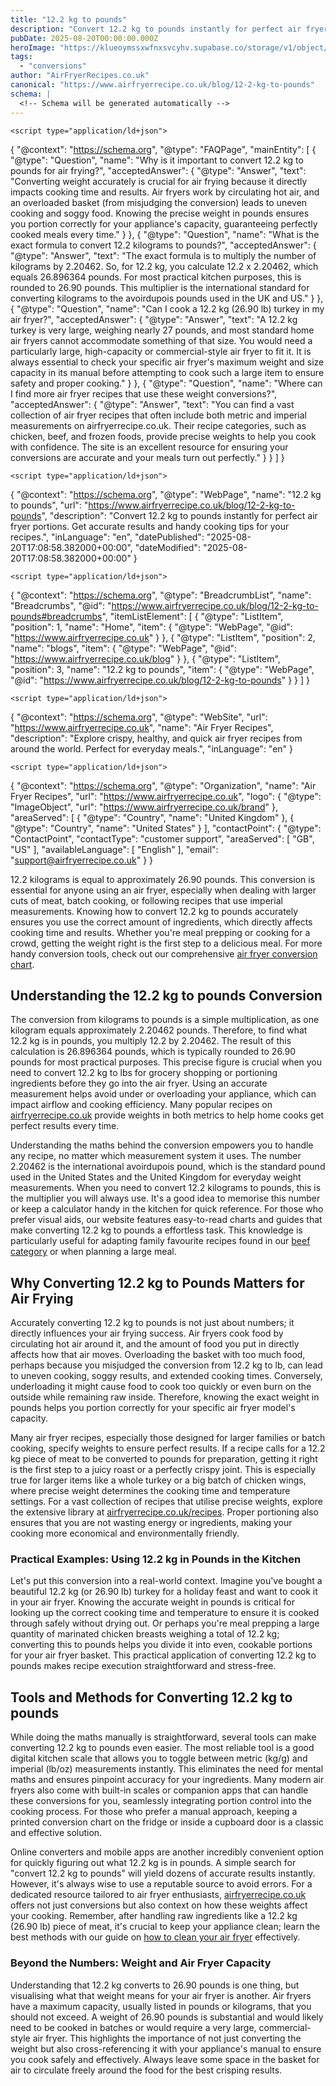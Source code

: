 ```yaml
---
title: "12.2 kg to pounds"
description: "Convert 12.2 kg to pounds instantly for perfect air fryer portions. Get accurate results and handy cooking tips for your recipes."
pubDate: 2025-08-20T00:00:00.000Z
heroImage: "https://klueoymssxwfnxsvcyhv.supabase.co/storage/v1/object/public/Shmucket/12-2-kg-to-pounds.webp"
tags:
  - "conversions"
author: "AirFryerRecipes.co.uk"
canonical: "https://www.airfryerrecipe.co.uk/blog/12-2-kg-to-pounds"
schema: |
  <!-- Schema will be generated automatically -->
---
```

<script type="application/ld+json">
{
    "@context": "https://schema.org",
    "@type": "BlogPosting",
    "url": "https://www.airfryerrecipe.co.uk/blog/12-2-kg-to-pounds",
    "mainEntityOfPage": {
        "@type": "WebPage",
        "@id": "https://www.airfryerrecipe.co.uk/blog/12-2-kg-to-pounds"
    },
    "headline": "Quick 12.2 kg to Pounds Conversion for Air Fryer Cooking",
    "description": "Convert 12.2 kg to pounds instantly for perfect air fryer portions. Get accurate results and handy cooking tips for your recipes.",
    "author": {
        "@type": "Person",
        "name": "AirFryerRecipes.co.uk",
        "url": "https://www.airfryerrecipe.co.uk/about",
        "image": {
            "@type": "ImageObject",
            "url": "https://klueoymssxwfnxsvcyhv.supabase.co/storage/v1/object/public/Shmucket/Me.jpg"
        }
    },
    "publisher": {
        "@type": "Organization",
        "name": "Air Fryer Recipe",
        "logo": {
            "@type": "ImageObject",
            "url": "https://cdn.prod.website-files.com/68224a465dfe9a7ab4f57570/6844191451a8b2f1e37e63cc_Untitled%20design%20-%202025-06-05T205644.948%20(1).png"
        }
    },
    "datePublished": "2025-08-20T17:08:58.382Z",
    "dateModified": "2025-08-20T17:08:58.382Z",
    "image": {
        "@type": "ImageObject",
        "url": "https://klueoymssxwfnxsvcyhv.supabase.co/storage/v1/object/public/Shmucket/12-2-kg-to-pounds.webp"
    },
    "about": {
        "@type": "Thing",
        "name": "Conversions"
    },
    "articleSection": "Conversions",
    "inLanguage": "en-GB"
}
</script>

    <script type="application/ld+json">
{
    "@context": "https://schema.org",
    "@type": "FAQPage",
    "mainEntity": [
        {
            "@type": "Question",
            "name": "Why is it important to convert 12.2 kg to pounds for air frying?",
            "acceptedAnswer": {
                "@type": "Answer",
                "text": "Converting weight accurately is crucial for air frying because it directly impacts cooking time and results. Air fryers work by circulating hot air, and an overloaded basket (from misjudging the conversion) leads to uneven cooking and soggy food. Knowing the precise weight in pounds ensures you portion correctly for your appliance's capacity, guaranteeing perfectly cooked meals every time."
            }
        },
        {
            "@type": "Question",
            "name": "What is the exact formula to convert 12.2 kilograms to pounds?",
            "acceptedAnswer": {
                "@type": "Answer",
                "text": "The exact formula is to multiply the number of kilograms by 2.20462. So, for 12.2 kg, you calculate 12.2 x 2.20462, which equals 26.896364 pounds. For most practical kitchen purposes, this is rounded to 26.90 pounds. This multiplier is the international standard for converting kilograms to the avoirdupois pounds used in the UK and US."
            }
        },
        {
            "@type": "Question",
            "name": "Can I cook a 12.2 kg (26.90 lb) turkey in my air fryer?",
            "acceptedAnswer": {
                "@type": "Answer",
                "text": "A 12.2 kg turkey is very large, weighing nearly 27 pounds, and most standard home air fryers cannot accommodate something of that size. You would need a particularly large, high-capacity or commercial-style air fryer to fit it. It is always essential to check your specific air fryer's maximum weight and size capacity in its manual before attempting to cook such a large item to ensure safety and proper cooking."
            }
        },
        {
            "@type": "Question",
            "name": "Where can I find more air fryer recipes that use these weight conversions?",
            "acceptedAnswer": {
                "@type": "Answer",
                "text": "You can find a vast collection of air fryer recipes that often include both metric and imperial measurements on airfryerrecipe.co.uk. Their recipe categories, such as chicken, beef, and frozen foods, provide precise weights to help you cook with confidence. The site is an excellent resource for ensuring your conversions are accurate and your meals turn out perfectly."
            }
        }
    ]
}
</script>

    <script type="application/ld+json">
{
    "@context": "https://schema.org",
    "@type": "WebPage",
    "name": "12.2 kg to pounds",
    "url": "https://www.airfryerrecipe.co.uk/blog/12-2-kg-to-pounds",
    "description": "Convert 12.2 kg to pounds instantly for perfect air fryer portions. Get accurate results and handy cooking tips for your recipes.",
    "inLanguage": "en",
    "datePublished": "2025-08-20T17:08:58.382000+00:00",
    "dateModified": "2025-08-20T17:08:58.382000+00:00"
}
</script>

    <script type="application/ld+json">
{
    "@context": "https://schema.org",
    "@type": "BreadcrumbList",
    "name": "Breadcrumbs",
    "@id": "https://www.airfryerrecipe.co.uk/blog/12-2-kg-to-pounds#breadcrumbs",
    "itemListElement": [
        {
            "@type": "ListItem",
            "position": 1,
            "name": "Home",
            "item": {
                "@type": "WebPage",
                "@id": "https://www.airfryerrecipe.co.uk"
            }
        },
        {
            "@type": "ListItem",
            "position": 2,
            "name": "blogs",
            "item": {
                "@type": "WebPage",
                "@id": "https://www.airfryerrecipe.co.uk/blog"
            }
        },
        {
            "@type": "ListItem",
            "position": 3,
            "name": "12.2 kg to pounds",
            "item": {
                "@type": "WebPage",
                "@id": "https://www.airfryerrecipe.co.uk/blog/12-2-kg-to-pounds"
            }
        }
    ]
}
</script>

    <script type="application/ld+json">
{
    "@context": "https://schema.org",
    "@type": "WebSite",
    "url": "https://www.airfryerrecipe.co.uk",
    "name": "Air Fryer Recipes",
    "description": "Explore crispy, healthy, and quick air fryer recipes from around the world. Perfect for everyday meals.",
    "inLanguage": "en"
}
</script>

    <script type="application/ld+json">
{
    "@context": "https://schema.org",
    "@type": "Organization",
    "name": "Air Fryer Recipes",
    "url": "https://www.airfryerrecipe.co.uk",
    "logo": {
        "@type": "ImageObject",
        "url": "https://www.airfryerrecipe.co.uk/brand"
    },
    "areaServed": [
        {
            "@type": "Country",
            "name": "United Kingdom"
        },
        {
            "@type": "Country",
            "name": "United States"
        }
    ],
    "contactPoint": {
        "@type": "ContactPoint",
        "contactType": "customer support",
        "areaServed": [
            "GB",
            "US"
        ],
        "availableLanguage": [
            "English"
        ],
        "email": "support@airfryerrecipe.co.uk"
    }
}
</script>

<p>12.2 kilograms is equal to approximately 26.90 pounds. This conversion is essential for anyone using an air fryer, especially when dealing with larger cuts of meat, batch cooking, or following recipes that use imperial measurements. Knowing how to convert 12.2 kg to pounds accurately ensures you use the correct amount of ingredients, which directly affects cooking time and results. Whether you're meal prepping or cooking for a crowd, getting the weight right is the first step to a delicious meal. For more handy conversion tools, check out our comprehensive <a href="https://www.airfryerrecipe.co.uk/air-fryer-conversion-chart">air fryer conversion chart</a>.</p>

<h2>Understanding the 12.2 kg to pounds Conversion</h2>
<p>The conversion from kilograms to pounds is a simple multiplication, as one kilogram equals approximately 2.20462 pounds. Therefore, to find what 12.2 kg is in pounds, you multiply 12.2 by 2.20462. The result of this calculation is 26.896364 pounds, which is typically rounded to 26.90 pounds for most practical purposes. This precise figure is crucial when you need to convert 12.2 kg to lbs for grocery shopping or portioning ingredients before they go into the air fryer. Using an accurate measurement helps avoid under or overloading your appliance, which can impact airflow and cooking efficiency. Many popular recipes on <a href="https://www.airfryerrecipe.co.uk/">airfryerrecipe.co.uk</a> provide weights in both metrics to help home cooks get perfect results every time.</p>
<p>Understanding the maths behind the conversion empowers you to handle any recipe, no matter which measurement system it uses. The number 2.20462 is the international avoirdupois pound, which is the standard pound used in the United States and the United Kingdom for everyday weight measurements. When you need to convert 12.2 kilograms to pounds, this is the multiplier you will always use. It's a good idea to memorise this number or keep a calculator handy in the kitchen for quick reference. For those who prefer visual aids, our website features easy-to-read charts and guides that make converting 12.2 kg to pounds a effortless task. This knowledge is particularly useful for adapting family favourite recipes found in our <a href="https://www.airfryerrecipe.co.uk/recipe-category/beef">beef category</a> or when planning a large meal.</p>

<h2>Why Converting 12.2 kg to Pounds Matters for Air Frying</h2>
<p>Accurately converting 12.2 kg to pounds is not just about numbers; it directly influences your air frying success. Air fryers cook food by circulating hot air around it, and the amount of food you put in directly affects how that air moves. Overloading the basket with too much food, perhaps because you misjudged the conversion from 12.2 kg to lb, can lead to uneven cooking, soggy results, and extended cooking times. Conversely, underloading it might cause food to cook too quickly or even burn on the outside while remaining raw inside. Therefore, knowing the exact weight in pounds helps you portion correctly for your specific air fryer model's capacity.</p>
<p>Many air fryer recipes, especially those designed for larger families or batch cooking, specify weights to ensure perfect results. If a recipe calls for a 12.2 kg piece of meat to be converted to pounds for preparation, getting it right is the first step to a juicy roast or a perfectly crispy joint. This is especially true for larger items like a whole turkey or a big batch of chicken wings, where precise weight determines the cooking time and temperature settings. For a vast collection of recipes that utilise precise weights, explore the extensive library at <a href="https://www.airfryerrecipe.co.uk/recipes">airfryerrecipe.co.uk/recipes</a>. Proper portioning also ensures that you are not wasting energy or ingredients, making your cooking more economical and environmentally friendly.</p>

<h3>Practical Examples: Using 12.2 kg in Pounds in the Kitchen</h3>
<p>Let's put this conversion into a real-world context. Imagine you've bought a beautiful 12.2 kg (or 26.90 lb) turkey for a holiday feast and want to cook it in your air fryer. Knowing the accurate weight in pounds is critical for looking up the correct cooking time and temperature to ensure it is cooked through safely without drying out. Or perhaps you're meal prepping a large quantity of marinated chicken breasts weighing a total of 12.2 kg; converting this to pounds helps you divide it into even, cookable portions for your air fryer basket. This practical application of converting 12.2 kg to pounds makes recipe execution straightforward and stress-free.</p>

<h2>Tools and Methods for Converting 12.2 kg to pounds</h2>
<p>While doing the maths manually is straightforward, several tools can make converting 12.2 kg to pounds even easier. The most reliable tool is a good digital kitchen scale that allows you to toggle between metric (kg/g) and imperial (lb/oz) measurements instantly. This eliminates the need for mental maths and ensures pinpoint accuracy for your ingredients. Many modern air fryers also come with built-in scales or companion apps that can handle these conversions for you, seamlessly integrating portion control into the cooking process. For those who prefer a manual approach, keeping a printed conversion chart on the fridge or inside a cupboard door is a classic and effective solution.</p>
<p>Online converters and mobile apps are another incredibly convenient option for quickly figuring out what 12.2 kg is in pounds. A simple search for "convert 12.2 kg to pounds" will yield dozens of accurate results instantly. However, it's always wise to use a reputable source to avoid errors. For a dedicated resource tailored to air fryer enthusiasts, <a href="https://www.airfryerrecipe.co.uk/">airfryerrecipe.co.uk</a> offers not just conversions but also context on how these weights affect your cooking. Remember, after handling raw ingredients like a 12.2 kg (26.90 lb) piece of meat, it's crucial to keep your appliance clean; learn the best methods with our guide on <a href="https://www.airfryerrecipe.co.uk/air-fryer-cleaner">how to clean your air fryer</a> effectively.</p>

<h3>Beyond the Numbers: Weight and Air Fryer Capacity</h3>
<p>Understanding that 12.2 kg converts to 26.90 pounds is one thing, but visualising what that weight means for your air fryer is another. Air fryers have a maximum capacity, usually listed in pounds or kilograms, that you should not exceed. A weight of 26.90 pounds is substantial and would likely need to be cooked in batches or would require a very large, commercial-style air fryer. This highlights the importance of not just converting the weight but also cross-referencing it with your appliance's manual to ensure you cook safely and effectively. Always leave some space in the basket for air to circulate freely around the food for the best crisping results.</p>
